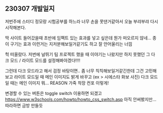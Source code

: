 ## 230307 개발일지

저번주에 스터디 정모랑 시험공부를 하느라 너무 손을 못댄거같아서 오늘 부랴부랴 다시 시작해본다.

딱 사이트 들어갔을때 초반에 임팩트 있는 효과를 넣고 싶은데
뭔가 떠오르지 않네...
종이 구기는 효과 이런거는 지저분해보일거같기도 하고 잘 안어울리는 너낌

헉
떠올랐다.
저번에 널뛰기 팀 프로젝트 했을 때 이야기는 나왔지만 하지 못했던
그 다크 모드 / 라이트 모드를 설정해봐야겠다!!!!

그런데 다크 모드라고 해서 검정 바탕이면.. 좀 너무 칙칙해보일거같긴한데 그건 고민해보고
라이트 모드일 때 메인 이미지도 밝게 바꾸고 (ex > 시에스타 화보 사진)
다크 모드일 때는 메인 이미지 뭐... REASON 가죽 착장 컨포
이렇게!

변경할 수 있는 버튼은 toggle switch 이용하면 되겠고
https://www.w3schools.com/howto/howto_css_switch.asp
아직 안써봤지만... 따라하면 금방 만들듯
